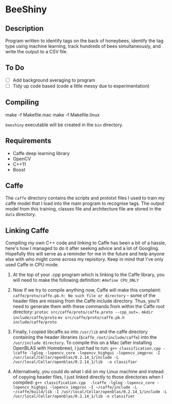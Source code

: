 # BeeShiny

## Description

Program written to identify tags on the back of honeybees, identify the tag type using machine learning, track hundreds of bees simultaneously, and write the output to a CSV file.

## To Do

- [ ] Add background averaging to program
- [ ] Tidy up code based (code a little messy due to experimentation)

## Compiling

make -f Makefile.mac
make -f Makefile.linux

`beeshiny` executable will be created in the `bin` directory.

## Requirements

* Caffe deep learning library
* OpenCV
* C++11
* Boost

## Caffe

The `caffe` directory contains the scripts and prototxt files I used to train my caffe model that I load into the main program to recognise tags. The output model from this training, classes file and architecture file are stored in the `data` directory.

## Linking Caffe

Compiling my own C++ code and linking to Caffe has been a bit of a hassle, here's how I managed to do it after seeking advice and a lot of Googling. Hopefully this will serve as a reminder for me in the future and help anyone else with who might come across my repisitory. Keep in mind that I've only used Caffe in CPU mode.

1. At the top of your .cpp program which is linking to the Caffe library, you will need to make the following definition:
`#define CPU_ONLY`

2. Now if we try to compile anything now, Caffe will make this complaint: `caffe/proto/caffe.pb.h: No such file or directory` - some of the header files are missing from the Caffe include directory. Thus, you'll need to generate them with these commands from within the Caffe root directory:
`protoc src/caffe/proto/caffe.proto --cpp_out=.`
`mkdir include/caffe/proto`
`mv src/caffe/proto/caffe.pb.h include/caffe/proto`

3. Finally, I  copied libcaffe.so into `/usr/lib` and the caffe directory containing the header libraries (`$caffe_root/include/caffe`) into the `/usr/include directory`. To compile this on a Mac (after installing OpenBLAS with Homebrew), I just had to run:
`g++ classification.cpp -lcaffe -lglog -lopencv_core -lopencv_highgui -lopencv_imgproc -I /usr/local/Cellar/openblas/0.2.14_1/include -L /usr/local/Cellar/openblas/0.2.14_1/lib  -o classifier`

4. Alternatively, you could do what I did on my Linux machine and instead of copying header files, I just linked directly to those directories when I compiled:
`g++ classification.cpp  -lcaffe -lglog -lopencv_core -lopencv_highgui -lopencv_imgproc -I ~/caffe/include -L ~/caffe/build/lib -I /usr/local/Cellar/openblas/0.2.14_1/include -L /usr/local/Cellar/openblas/0.2.14_1/lib -o classifier`
